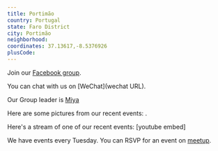 ```yaml
---
title: Portimão
country: Portugal
state: Faro District
city: Portimão
neighborhood: 
coordinates: 37.13617,-8.5376926
plusCode:
---
```

Join our [Facebook group](https://www.facebook.com/groups/free.code.camp.portimao/).

You can chat with us on [WeChat](wechat URL).

Our Group leader is [Miya](freecodecamp.org/miya)

Here are some pictures from our recent events:
![]().

Here's a stream of one of our recent events:
[youtube embed]

We have events every Tuesday. You can RSVP for an event on [meetup](meetupurl).
